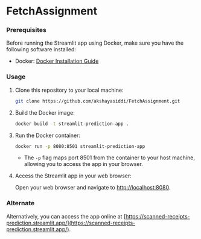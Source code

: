 # FetchAssignment

### Prerequisites

Before running the Streamlit app using Docker, make sure you have the following software installed:

- Docker: [Docker Installation Guide](https://docs.docker.com/get-docker/)

### Usage

1. Clone this repository to your local machine:

   ```bash
   git clone https://github.com/akshayasiddi/FetchAssignment.git
   ```

2. Build the Docker image:

   ```bash
   docker build -t streamlit-prediction-app .
   ```

3. Run the Docker container:

   ```bash
   docker run -p 8080:8501 streamlit-prediction-app
   ```

   - The `-p` flag maps port 8501 from the container to your host machine, allowing you to access the app in your browser.

4. Access the Streamlit app in your web browser:

   Open your web browser and navigate to [http://localhost:8080](http://localhost:85080).
   
### Alternate
Alternatively, you can access the app online at [https://scanned-receipts-prediction.streamlit.app/](https://scanned-receipts-prediction.streamlit.app/).
